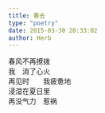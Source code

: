 ```yaml
---  
title: 春去  
type: "poetry"  
date: 2015-03-30 20:33:02  
author: Herb  
---  
```

春风不再撩拨  
我　消了心火  
再见时　　我疲惫地  
浸湿在夏日里  
再没气力　惹祸